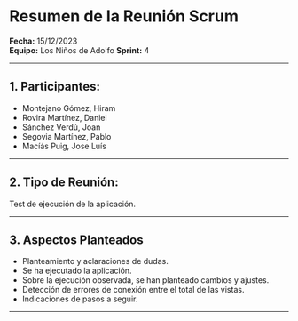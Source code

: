 # Resumen de la Reunión Scrum
**Fecha:**      15/12/2023  
**Equipo:**     Los Niños de Adolfo 
**Sprint:**       4

---

## 1. Participantes:
- Montejano Gómez, Hiram
- Rovira Martínez, Daniel
- Sánchez Verdú, Joan
- Segovia Martínez, Pablo
- Macíás Puig, Jose Luís

---

## 2. Tipo de Reunión:
Test de ejecución de la aplicación.

---

## 3. Aspectos Planteados
- Planteamiento y aclaraciones de dudas.
- Se ha ejecutado la aplicación.
- Sobre la ejecución observada, se han planteado cambios y ajustes.
- Detección de errores de conexión entre el total de las vistas.
- Indicaciones de pasos a seguir.

---
